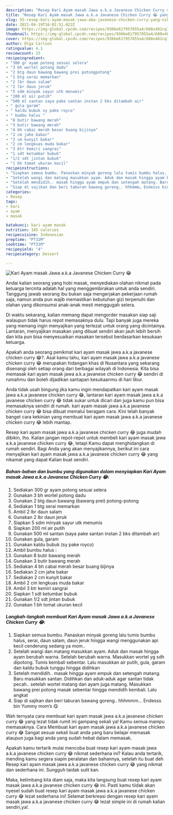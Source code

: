 ```yaml
---
description: "Resep Kari Ayam masak Jawa a.k.a Javanese Chicken Curry 😂 yang nikmat dan Mudah Dibuat"
title: "Resep Kari Ayam masak Jawa a.k.a Javanese Chicken Curry 😂 yang nikmat dan Mudah Dibuat"
slug: 55-resep-kari-ayam-masak-jawa-aka-javanese-chicken-curry-yang-nikmat-dan-mudah-dibuat
date: 2021-04-19T16:01:51.022Z
image: https://img-global.cpcdn.com/recipes/9366e617957055a4/680x482cq70/kari-ayam-masak-jawa-aka-javanese-chicken-curry-😂-foto-resep-utama.jpg
thumbnail: https://img-global.cpcdn.com/recipes/9366e617957055a4/680x482cq70/kari-ayam-masak-jawa-aka-javanese-chicken-curry-😂-foto-resep-utama.jpg
cover: https://img-global.cpcdn.com/recipes/9366e617957055a4/680x482cq70/kari-ayam-masak-jawa-aka-javanese-chicken-curry-😂-foto-resep-utama.jpg
author: Olga Carlson
ratingvalue: 4.1
reviewcount: 15
recipeingredient:
- "300 gr ayam potong sesuai selera"
- "3 bh wortel potong dadu"
- "2 btg daun bawang bawang prei potongpotong"
- "1 btg serai memarkan"
- "2 lbr daun salam"
- "2 lbr daun jeruk"
- "5 sdm minyak sayur utk menumis"
- "200 ml air putih"
- "500 ml santan saya pake santan instan 2 bks ditambah air"
- " gula garam"
- " kaldu bubuk sy pake royco"
- " bumbu halus "
- "8 butir bawang merah"
- "3 butir bawang merah"
- "4 bh cabai merah besar buang bijinya"
- "2 cm jahe bakar"
- "2 cm kunyit bakar"
- "2 cm lengkuas muda bakar"
- "3 btr kemiri sangrai"
- "1 sdt ketumbar bubuk"
- "1/2 sdt jintan bubuk"
- "1 bh tomat ukuran kecil"
recipeinstructions:
- "Siapkan semua bumbu. Panaskan minyak goreng lalu tumis bumbu halus, serai, daun salam, daun jeruk hingga wangi menggunakan api kecil cenderung sedang ya mom.."
- "Setelah wangi dan matang masukkan ayam. Aduk dan masak hingga ayam berubah warna. Setelah berubah warna. Masukkan wortel yg sdh dipotong. Tumis kembali sebentar. Lalu masukkan air putih, gula, garam dan kaldu bubuk tunggu hingga didihkan"
- "Setelah mendidih.. masak hingga ayam empuk dan setengah matang. Baru masukkan santan. Didihkan dan aduk-aduk agar santan tidak pecah.. setelah wortel matang dan ayam juga matang. Masukkan bawang prei potong masak sebentar hingga mendidih kembali. Lalu angkat"
- "Siap di sajikan dan beri taburan bawang goreng.. hhhmmm… Endesss bin Yummy mom’s 😋"
categories:
- Resep
tags:
- kari
- ayam
- masak

katakunci: kari ayam masak 
nutrition: 165 calories
recipecuisine: Indonesian
preptime: "PT32M"
cooktime: "PT31M"
recipeyield: "4"
recipecategory: Dessert

---
```



![Kari Ayam masak Jawa a.k.a Javanese Chicken Curry 😂](https://img-global.cpcdn.com/recipes/9366e617957055a4/680x482cq70/kari-ayam-masak-jawa-aka-javanese-chicken-curry-😂-foto-resep-utama.jpg)

Andai kalian seorang yang hobi masak, menyediakan olahan nikmat pada keluarga tercinta adalah hal yang menggembirakan untuk anda sendiri. Tanggung jawab seorang ibu bukan saja mengerjakan pekerjaan rumah saja, namun anda pun wajib memastikan kebutuhan gizi terpenuhi dan olahan yang dikonsumsi anak-anak mesti menggugah selera.

Di waktu  sekarang, kalian memang dapat mengorder masakan siap saji walaupun tidak harus repot memasaknya dulu. Tapi banyak juga mereka yang memang ingin menyajikan yang terlezat untuk orang yang dicintainya. Lantaran, menyajikan masakan yang dibuat sendiri akan jauh lebih bersih dan kita pun bisa menyesuaikan masakan tersebut berdasarkan kesukaan keluarga. 



Apakah anda seorang penikmat kari ayam masak jawa a.k.a javanese chicken curry 😂?. Asal kamu tahu, kari ayam masak jawa a.k.a javanese chicken curry 😂 merupakan hidangan khas di Nusantara yang sekarang disenangi oleh setiap orang dari berbagai wilayah di Indonesia. Kita bisa memasak kari ayam masak jawa a.k.a javanese chicken curry 😂 sendiri di rumahmu dan boleh dijadikan santapan kesukaanmu di hari libur.

Anda tidak usah bingung jika kamu ingin mendapatkan kari ayam masak jawa a.k.a javanese chicken curry 😂, lantaran kari ayam masak jawa a.k.a javanese chicken curry 😂 tidak sukar untuk dicari dan juga kamu pun bisa memasaknya sendiri di rumah. kari ayam masak jawa a.k.a javanese chicken curry 😂 bisa dibuat memalui beragam cara. Kini telah banyak banget cara kekinian yang membuat kari ayam masak jawa a.k.a javanese chicken curry 😂 lebih mantap.

Resep kari ayam masak jawa a.k.a javanese chicken curry 😂 juga mudah dibikin, lho. Kalian jangan repot-repot untuk membeli kari ayam masak jawa a.k.a javanese chicken curry 😂, tetapi Kamu dapat menghidangkan di rumah sendiri. Bagi Anda yang akan menyajikannya, berikut ini cara menyajikan kari ayam masak jawa a.k.a javanese chicken curry 😂 yang nikamat yang dapat Kalian buat sendiri.

<!--inarticleads1-->

##### Bahan-bahan dan bumbu yang digunakan dalam menyiapkan Kari Ayam masak Jawa a.k.a Javanese Chicken Curry 😂:

1. Sediakan 300 gr ayam potong sesuai selera
1. Gunakan 3 bh wortel potong dadu
1. Gunakan 2 btg daun bawang (bawang prei) potong-potong
1. Sediakan 1 btg serai memarkan
1. Ambil 2 lbr daun salam
1. Gunakan 2 lbr daun jeruk
1. Siapkan 5 sdm minyak sayur utk menumis
1. Siapkan 200 ml air putih
1. Gunakan 500 ml santan (saya pake santan instan 2 bks ditambah air)
1. Gunakan  gula, garam
1. Gunakan  kaldu bubuk (sy pake royco)
1. Ambil  bumbu halus :
1. Gunakan 8 butir bawang merah
1. Gunakan 3 butir bawang merah
1. Sediakan 4 bh cabai merah besar buang bijinya
1. Sediakan 2 cm jahe bakar
1. Sediakan 2 cm kunyit bakar
1. Ambil 2 cm lengkuas muda bakar
1. Ambil 3 btr kemiri sangrai
1. Siapkan 1 sdt ketumbar bubuk
1. Gunakan 1/2 sdt jintan bubuk
1. Gunakan 1 bh tomat ukuran kecil




<!--inarticleads2-->

##### Langkah-langkah membuat Kari Ayam masak Jawa a.k.a Javanese Chicken Curry 😂:

1. Siapkan semua bumbu. Panaskan minyak goreng lalu tumis bumbu halus, serai, daun salam, daun jeruk hingga wangi menggunakan api kecil cenderung sedang ya mom..
1. Setelah wangi dan matang masukkan ayam. Aduk dan masak hingga ayam berubah warna. Setelah berubah warna. Masukkan wortel yg sdh dipotong. Tumis kembali sebentar. Lalu masukkan air putih, gula, garam dan kaldu bubuk tunggu hingga didihkan
1. Setelah mendidih.. masak hingga ayam empuk dan setengah matang. Baru masukkan santan. Didihkan dan aduk-aduk agar santan tidak pecah.. setelah wortel matang dan ayam juga matang. Masukkan bawang prei potong masak sebentar hingga mendidih kembali. Lalu angkat
1. Siap di sajikan dan beri taburan bawang goreng.. hhhmmm… Endesss bin Yummy mom’s 😋




Wah ternyata cara membuat kari ayam masak jawa a.k.a javanese chicken curry 😂 yang lezat tidak rumit ini gampang sekali ya! Kamu semua mampu memasaknya. Cara Membuat kari ayam masak jawa a.k.a javanese chicken curry 😂 Sangat sesuai sekali buat anda yang baru belajar memasak ataupun juga bagi anda yang sudah hebat dalam memasak.

Apakah kamu tertarik mulai mencoba buat resep kari ayam masak jawa a.k.a javanese chicken curry 😂 nikmat sederhana ini? Kalau anda tertarik, mending kamu segera siapin peralatan dan bahannya, setelah itu buat deh Resep kari ayam masak jawa a.k.a javanese chicken curry 😂 yang nikmat dan sederhana ini. Sungguh taidak sulit kan. 

Maka, ketimbang kita diam saja, maka kita langsung buat resep kari ayam masak jawa a.k.a javanese chicken curry 😂 ini. Pasti kamu tiidak akan nyesel sudah buat resep kari ayam masak jawa a.k.a javanese chicken curry 😂 lezat sederhana ini! Selamat berkreasi dengan resep kari ayam masak jawa a.k.a javanese chicken curry 😂 lezat simple ini di rumah kalian sendiri,ya!.

